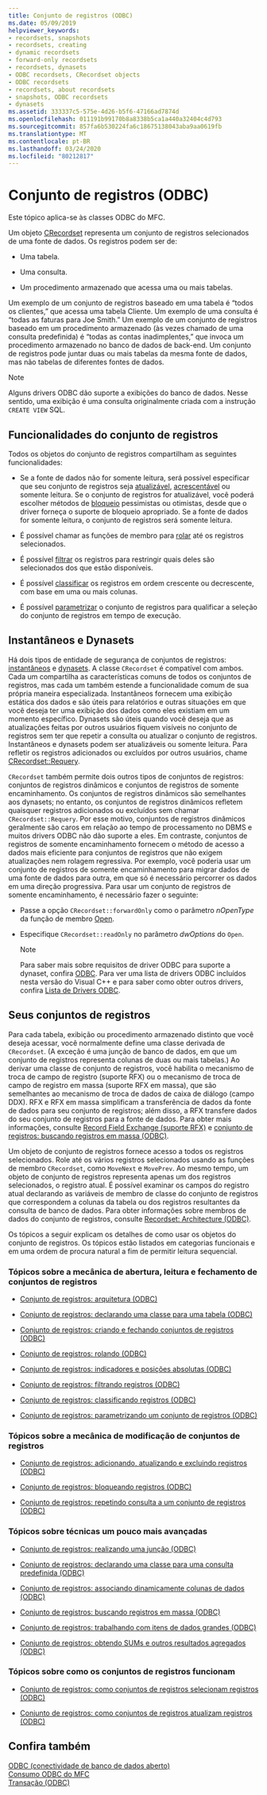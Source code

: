 ```yaml
---
title: Conjunto de registros (ODBC)
ms.date: 05/09/2019
helpviewer_keywords:
- recordsets, snapshots
- recordsets, creating
- dynamic recordsets
- forward-only recordsets
- recordsets, dynasets
- ODBC recordsets, CRecordset objects
- ODBC recordsets
- recordsets, about recordsets
- snapshots, ODBC recordsets
- dynasets
ms.assetid: 333337c5-575e-4d26-b5f6-47166ad7874d
ms.openlocfilehash: 011191b99170b8a8338b5ca1a440a32404c4d793
ms.sourcegitcommit: 857fa6b530224fa6c18675138043aba9aa0619fb
ms.translationtype: MT
ms.contentlocale: pt-BR
ms.lasthandoff: 03/24/2020
ms.locfileid: "80212817"
---
```

# <a name="recordset-odbc"></a>Conjunto de registros (ODBC)

Este tópico aplica-se às classes ODBC do MFC.

Um objeto [CRecordset](../../mfc/reference/crecordset-class.md) representa um conjunto de registros selecionados de uma fonte de dados. Os registros podem ser de:

- Uma tabela.

- Uma consulta.

- Um procedimento armazenado que acessa uma ou mais tabelas.

Um exemplo de um conjunto de registros baseado em uma tabela é “todos os clientes,” que acessa uma tabela Cliente. Um exemplo de uma consulta é “todas as faturas para Joe Smith.” Um exemplo de um conjunto de registros baseado em um procedimento armazenado (às vezes chamado de uma consulta predefinida) é “todas as contas inadimplentes,” que invoca um procedimento armazenado no banco de dados de back-end. Um conjunto de registros pode juntar duas ou mais tabelas da mesma fonte de dados, mas não tabelas de diferentes fontes de dados.

> [!NOTE]
>  Alguns drivers ODBC dão suporte a exibições do banco de dados. Nesse sentido, uma exibição é uma consulta originalmente criada com a instrução `CREATE VIEW` SQL.

##  <a name="recordset-capabilities"></a><a name="_core_recordset_capabilities"></a> Funcionalidades do conjunto de registros

Todos os objetos do conjunto de registros compartilham as seguintes funcionalidades:

- Se a fonte de dados não for somente leitura, será possível especificar que seu conjunto de registros seja [atualizável](../../data/odbc/recordset-adding-updating-and-deleting-records-odbc.md), [acrescentável](../../data/odbc/recordset-adding-updating-and-deleting-records-odbc.md) ou somente leitura. Se o conjunto de registros for atualizável, você poderá escolher métodos de [bloqueio](../../data/odbc/recordset-locking-records-odbc.md) pessimistas ou otimistas, desde que o driver forneça o suporte de bloqueio apropriado. Se a fonte de dados for somente leitura, o conjunto de registros será somente leitura.

- É possível chamar as funções de membro para [rolar](../../data/odbc/recordset-scrolling-odbc.md) até os registros selecionados.

- É possível [filtrar](../../data/odbc/recordset-filtering-records-odbc.md) os registros para restringir quais deles são selecionados dos que estão disponíveis.

- É possível [classificar](../../data/odbc/recordset-sorting-records-odbc.md) os registros em ordem crescente ou decrescente, com base em uma ou mais colunas.

- É possível [parametrizar](../../data/odbc/recordset-parameterizing-a-recordset-odbc.md) o conjunto de registros para qualificar a seleção do conjunto de registros em tempo de execução.

##  <a name="snapshots-and-dynasets"></a><a name="_core_snapshots_and_dynasets"></a> Instantâneos e Dynasets

Há dois tipos de entidade de segurança de conjuntos de registros: [instantâneos](../../data/odbc/snapshot.md) e [dynasets](../../data/odbc/dynaset.md). A classe `CRecordset` é compatível com ambos. Cada um compartilha as características comuns de todos os conjuntos de registros, mas cada um também estende a funcionalidade comum de sua própria maneira especializada. Instantâneos fornecem uma exibição estática dos dados e são úteis para relatórios e outras situações em que você deseja ter uma exibição dos dados como eles existiam em um momento específico. Dynasets são úteis quando você deseja que as atualizações feitas por outros usuários fiquem visíveis no conjunto de registros sem ter que repetir a consulta ou atualizar o conjunto de registros. Instantâneos e dynasets podem ser atualizáveis ou somente leitura. Para refletir os registros adicionados ou excluídos por outros usuários, chame [CRecordset::Requery](../../mfc/reference/crecordset-class.md#requery).

`CRecordset` também permite dois outros tipos de conjuntos de registros: conjuntos de registros dinâmicos e conjuntos de registros de somente encaminhamento. Os conjuntos de registros dinâmicos são semelhantes aos dynasets; no entanto, os conjuntos de registros dinâmicos refletem quaisquer registros adicionados ou excluídos sem chamar `CRecordset::Requery`. Por esse motivo, conjuntos de registros dinâmicos geralmente são caros em relação ao tempo de processamento no DBMS e muitos drivers ODBC não dão suporte a eles. Em contraste, conjuntos de registros de somente encaminhamento fornecem o método de acesso a dados mais eficiente para conjuntos de registros que não exigem atualizações nem rolagem regressiva. Por exemplo, você poderia usar um conjunto de registros de somente encaminhamento para migrar dados de uma fonte de dados para outra, em que só é necessário percorrer os dados em uma direção progressiva. Para usar um conjunto de registros de somente encaminhamento, é necessário fazer o seguinte:

- Passe a opção `CRecordset::forwardOnly` como o parâmetro *nOpenType* da função de membro [Open](../../mfc/reference/crecordset-class.md#open).

- Especifique `CRecordset::readOnly` no parâmetro *dwOptions* do `Open`.

    > [!NOTE]
    >  Para saber mais sobre requisitos de driver ODBC para suporte a dynaset, confira [ODBC](../../data/odbc/odbc-basics.md). Para ver uma lista de drivers ODBC incluídos nesta versão do Visual C++ e para saber como obter outros drivers, confira [Lista de Drivers ODBC](../../data/odbc/odbc-driver-list.md).

##  <a name="your-recordsets"></a><a name="_core_your_recordsets"></a> Seus conjuntos de registros

Para cada tabela, exibição ou procedimento armazenado distinto que você deseja acessar, você normalmente define uma classe derivada de `CRecordset`. (A exceção é uma junção de banco de dados, em que um conjunto de registros representa colunas de duas ou mais tabelas.) Ao derivar uma classe de conjunto de registros, você habilita o mecanismo de troca de campo de registro (suporte RFX) ou o mecanismo de troca de campo de registro em massa (suporte RFX em massa), que são semelhantes ao mecanismo de troca de dados de caixa de diálogo (campo DDX). RFX e RFX em massa simplificam a transferência de dados da fonte de dados para seu conjunto de registros; além disso, a RFX transfere dados do seu conjunto de registros para a fonte de dados. Para obter mais informações, consulte [Record Field Exchange (suporte RFX)](../../data/odbc/record-field-exchange-rfx.md) e [conjunto de registros: buscando registros em massa (ODBC)](../../data/odbc/recordset-fetching-records-in-bulk-odbc.md).

Um objeto de conjunto de registros fornece acesso a todos os registros selecionados. Role até os vários registros selecionados usando as funções de membro `CRecordset`, como `MoveNext` e `MovePrev`. Ao mesmo tempo, um objeto de conjunto de registros representa apenas um dos registros selecionados, o registro atual. É possível examinar os campos do registro atual declarando as variáveis de membro de classe do conjunto de registros que correspondem a colunas da tabela ou dos registros resultantes da consulta de banco de dados. Para obter informações sobre membros de dados do conjunto de registros, consulte [Recordset: Architecture (ODBC)](../../data/odbc/recordset-architecture-odbc.md).

Os tópicos a seguir explicam os detalhes de como usar os objetos do conjunto de registros. Os tópicos estão listados em categorias funcionais e em uma ordem de procura natural a fim de permitir leitura sequencial.

### <a name="topics-about-the-mechanics-of-opening-reading-and-closing-recordsets"></a>Tópicos sobre a mecânica de abertura, leitura e fechamento de conjuntos de registros

- [Conjunto de registros: arquitetura (ODBC)](../../data/odbc/recordset-architecture-odbc.md)

- [Conjunto de registros: declarando uma classe para uma tabela (ODBC)](../../data/odbc/recordset-declaring-a-class-for-a-table-odbc.md)

- [Conjunto de registros: criando e fechando conjuntos de registros (ODBC)](../../data/odbc/recordset-creating-and-closing-recordsets-odbc.md)

- [Conjunto de registros: rolando (ODBC)](../../data/odbc/recordset-scrolling-odbc.md)

- [Conjunto de registros: indicadores e posições absolutas (ODBC)](../../data/odbc/recordset-bookmarks-and-absolute-positions-odbc.md)

- [Conjunto de registros: filtrando registros (ODBC)](../../data/odbc/recordset-filtering-records-odbc.md)

- [Conjunto de registros: classificando registros (ODBC)](../../data/odbc/recordset-sorting-records-odbc.md)

- [Conjunto de registros: parametrizando um conjunto de registros (ODBC)](../../data/odbc/recordset-parameterizing-a-recordset-odbc.md)

### <a name="topics-about-the-mechanics-of-modifying-recordsets"></a>Tópicos sobre a mecânica de modificação de conjuntos de registros

- [Conjunto de registros: adicionando, atualizando e excluindo registros (ODBC)](../../data/odbc/recordset-adding-updating-and-deleting-records-odbc.md)

- [Conjunto de registros: bloqueando registros (ODBC)](../../data/odbc/recordset-locking-records-odbc.md)

- [Conjunto de registros: repetindo consulta a um conjunto de registros (ODBC)](../../data/odbc/recordset-requerying-a-recordset-odbc.md)

### <a name="topics-about-somewhat-more-advanced-techniques"></a>Tópicos sobre técnicas um pouco mais avançadas

- [Conjunto de registros: realizando uma junção (ODBC)](../../data/odbc/recordset-performing-a-join-odbc.md)

- [Conjunto de registros: declarando uma classe para uma consulta predefinida (ODBC)](../../data/odbc/recordset-declaring-a-class-for-a-predefined-query-odbc.md)

- [Conjunto de registros: associando dinamicamente colunas de dados (ODBC)](../../data/odbc/recordset-dynamically-binding-data-columns-odbc.md)

- [Conjunto de registros: buscando registros em massa (ODBC)](../../data/odbc/recordset-fetching-records-in-bulk-odbc.md)

- [Conjunto de registros: trabalhando com itens de dados grandes (ODBC)](../../data/odbc/recordset-working-with-large-data-items-odbc.md)

- [Conjunto de registros: obtendo SUMs e outros resultados agregados (ODBC)](../../data/odbc/recordset-obtaining-sums-and-other-aggregate-results-odbc.md)

### <a name="topics-about-how-recordsets-work"></a>Tópicos sobre como os conjuntos de registros funcionam

- [Conjunto de registros: como conjuntos de registros selecionam registros (ODBC)](../../data/odbc/recordset-how-recordsets-select-records-odbc.md)

- [Conjunto de registros: como conjuntos de registros atualizam registros (ODBC)](../../data/odbc/recordset-how-recordsets-update-records-odbc.md)

## <a name="see-also"></a>Confira também

[ODBC (conectividade de banco de dados aberto)](../../data/odbc/open-database-connectivity-odbc.md)<br/>
[Consumo ODBC do MFC](../../mfc/reference/adding-an-mfc-odbc-consumer.md)<br/>
[Transação (ODBC)](../../data/odbc/transaction-odbc.md)
